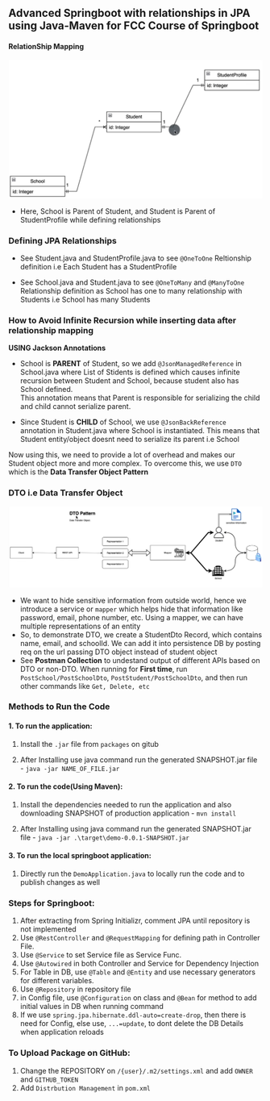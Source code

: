 ## Advanced Springboot with relationships in JPA using Java-Maven for FCC Course of Springboot

#### RelationShip Mapping

![mapping](RelationShip_Heirarchy_Mapping.png)

- Here, School is Parent of Student, and Student is Parent of StudentProfile while defining relationships

### Defining JPA Relationships

- See Student.java and StudentProfile.java to see `@OneToOne` Reltionship definition i.e Each Student has a StudentProfile

- See School.java and Student.java to see `@OneToMany` and `@ManyToOne` Relationship definition as School has one to many relationship with Students i.e School has many Students

### How to Avoid Infinite Recursion while inserting data after relationship mapping

**USING Jackson Annotations**

- School is **PARENT** of Student, so we add `@JsonManagedReference` in School.java where List of Stidents is defined which causes infinite recursion between Student and School, because student also has School defined. <br>This annotation means that Parent is responsible for serializing the child and child cannot serialize parent.

- Since Student is **CHILD** of School, we use `@JsonBackReference` annotation in Student.java where School is instantiated. This means that Student entity/object doesnt need to serialize its parent i.e School

Now using this, we need to provide a lot of overhead and makes our Student object more and more complex. To overcome this, we use `DTO` which is the **Data Transfer Object Pattern**

### DTO i.e Data Transfer Object

![dto pattern](DTO_Pattern.png)

- We want to hide sensitive information from outside world, hence we introduce a service or `mapper` which helps hide that information like password, email, phone number, etc. Using a mapper, we can have multiple representations of an entity
- So, to demonstrate DTO, we create a StudentDto Record, which contains name, email, and schoolId. We can add it into persistence DB by posting req on the url passing DTO object instead of student object
- See **Postman Collection** to undestand output of different APIs based on DTO or non-DTO. When running for **First time**, run `PostSchool/PostSchoolDto`, `PostStudent/PostSchoolDto`, and then run other commands like `Get, Delete, etc`

### Methods to Run the Code

#### 1. To run the application:

1. Install the `.jar` file from `packages` on gitub

2. After Installing use java command run the generated SNAPSHOT.jar file - `java -jar NAME_OF_FILE.jar`

#### 2. To run the code(Using Maven):

1. Install the dependencies needed to run the application and also downloading SNAPSHOT of production application - `mvn install`

2. After Installing using java command run the generated SNAPSHOT.jar file - `java -jar .\target\demo-0.0.1-SNAPSHOT.jar`

#### 3. To run the local springboot application:

1. Directly run the `DemoApplication.java` to locally run the code and to publish changes as well

### Steps for Springboot:

1. After extracting from Spring Initializr, comment JPA until repository is not implemented
2. Use `@RestController` and `@RequestMapping` for defining path in Controller File.
3. Use `@Service` to set Service file as Service Func.
4. Use `@Autowired` in both Controller and Service for Dependency Injection
5. For Table in DB, use `@Table` and `@Entity` and use necessary generators for different variables.
6. Use `@Repository` in repository file
7. in Config file, use `@Configuration` on class and `@Bean` for method to add initial values in DB when running command
8. If we use `spring.jpa.hibernate.ddl-auto=create-drop`, then there is need for Config, else use, `...=update`, to dont delete the DB Details when application reloads

### To Upload Package on GitHub:

1. Change the REPOSITORY on `/{user}/.m2/settings.xml` and add `OWNER` and `GITHUB_TOKEN`
2. Add `Distrbution Management` in `pom.xml`
